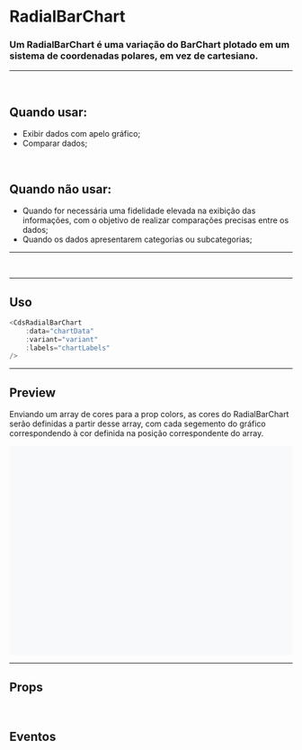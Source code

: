 # RadialBarChart

### Um RadialBarChart é uma variação do BarChart plotado em um sistema de coordenadas polares, em vez de cartesiano.
---
<br>


## Quando usar:
- Exibir dados com apelo gráfico;
- Comparar dados;


<br>

## Quando não usar:
- Quando for necessária uma fidelidade elevada na exibição das informações, com o objetivo de realizar comparações precisas entre os dados;
- Quando os dados apresentarem categorias ou subcategorias;

---

<br>

---

## Uso

```js
<CdsRadialBarChart
	:data="chartData"
	:variant="variant"
	:labels="chartLabels"
/>
```

---

## Preview

Enviando um array de cores para a prop colors, as cores do RadialBarChart serão definidas
a partir desse array, com cada segemento do gráfico correspondendo à cor definida
na posição correspondente do array.

<PreviewContainer>
	<div style="background-color: #F8F9FA; padding: 16px; border-radius: 4px; height: 340px">
		<div style="height: 280px">
			<CdsRadialBarChart
				v-bind="args"
				v-on="internalEvents"
			/>
		</div>
	</div>
	<LogBuilder ref="logBuilderRef" :events />
</PreviewContainer>

<PlaygroundBuilder
	:args
	component="FloatingActionButton"
/>

---

## Props

<APITable
	name="CdsRadialBarChart"
	section="props"
/>
<br>

## Eventos

<APITable
	name="CdsRadialBarChart"
	section="events"
/>
<br>


<script setup>
import { ref, useTemplateRef, onMounted } from 'vue';
import CdsRadialBarChart from '@/components/RadialBarChart.vue';

const logBuilder = useTemplateRef('logBuilderRef');

const events = [
	'chart-click',
];

const internalEvents = ref({});

const args = ref({
		theme: 'blue',
		data: [
			{
				datasets: [
					{
						
						label: 'Janeiro',
						data: [3000],
					},
				]
			},
			{
				datasets: [
					{
						
						label: 'Fevereiro',
						data: [2000],
					},
				],
			},
			{
				datasets: [
					{
						
						label: 'Março',
						data: [1500],
					},
				],
			},
		],
});

onMounted(() => {
	internalEvents.value = logBuilder.value.createEventListeners();
});
</script>
